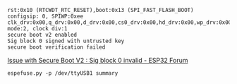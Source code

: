 	rst:0x10 (RTCWDT_RTC_RESET),boot:0x13 (SPI_FAST_FLASH_BOOT)
	configsip: 0, SPIWP:0xee
	clk_drv:0x00,q_drv:0x00,d_drv:0x00,cs0_drv:0x00,hd_drv:0x00,wp_drv:0x00
	mode:2, clock div:1
	secure boot v2 enabled
	Sig block 0 signed with untrusted key
	secure boot verification failed
	
	
[Issue with Secure Boot V2 : Sig block 0 invalid - ESP32 Forum](https://esp32.com/viewtopic.php?t=22427)
	
	espefuse.py -p /dev/ttyUSB1 summary
